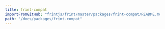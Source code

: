```yaml
---
title: frint-compat
importFromGitHub: "frintjs/frint/master/packages/frint-compat/README.md"
path: "/docs/packages/frint-compat"
---
```

